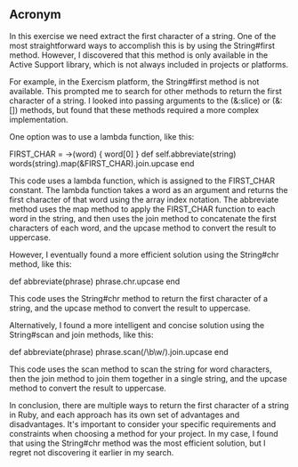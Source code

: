 ## Acronym
In this exercise we need extract the first character of a string. One of the most straightforward ways to accomplish this is by using the String#first method. However, I discovered that this method is only available in the Active Support library, which is not always included in projects or platforms.

For example, in the Exercism platform, the String#first method is not available. This prompted me to search for other methods to return the first character of a string. I looked into passing arguments to the (&:slice) or (&:[]) methods, but found that these methods required a more complex implementation.

One option was to use a lambda function, like this:

FIRST_CHAR = ->(word) { word[0] }
def self.abbreviate(string)
  words(string).map(&FIRST_CHAR).join.upcase
end

This code uses a lambda function, which is assigned to the FIRST_CHAR constant. The lambda function takes a word as an argument and returns the first character of that word using the array index notation. The abbreviate method uses the map method to apply the FIRST_CHAR function to each word in the string, and then uses the join method to concatenate the first characters of each word, and the upcase method to convert the result to uppercase.

However, I eventually found a more efficient solution using the String#chr method, like this:

def abbreviate(phrase)
  phrase.chr.upcase
end

This code uses the String#chr method to return the first character of a string, and the upcase method to convert the result to uppercase.

Alternatively, I found a more intelligent and concise solution using the String#scan and join methods, like this:

def abbreviate(phrase)
  phrase.scan(/\b\w/).join.upcase
end

This code uses the scan method to scan the string for word characters, then the join method to join them together in a single string, and the upcase method to convert the result to uppercase.

In conclusion, there are multiple ways to return the first character of a string in Ruby, and each approach has its own set of advantages and disadvantages. It's important to consider your specific requirements and constraints when choosing a method for your project. In my case, I found that using the String#chr method was the most efficient solution, but I regret not discovering it earlier in my search.
